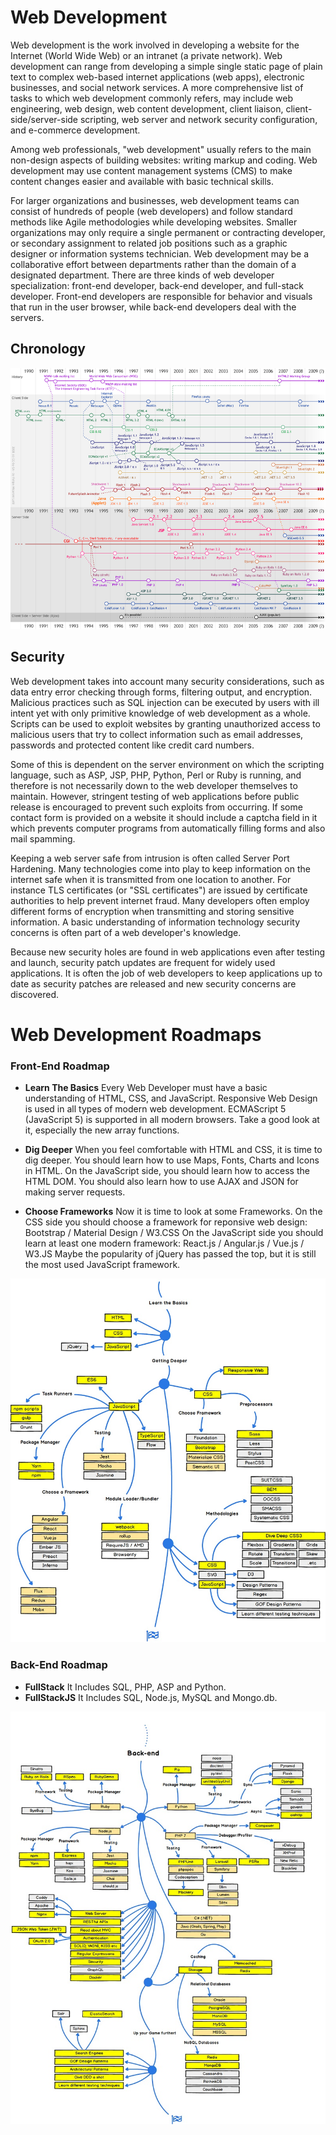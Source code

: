 # Web Development

Web development is the work involved in developing a website for the Internet (World Wide Web) or an intranet (a private network). Web development can range from developing a simple single static page of plain text to complex web-based internet applications (web apps), electronic businesses, and social network services. A more comprehensive list of tasks to which web development commonly refers, may include web engineering, web design, web content development, client liaison, client-side/server-side scripting, web server and network security configuration, and e-commerce development.

Among web professionals, "web development" usually refers to the main non-design aspects of building websites: writing markup and coding. Web development may use content management systems (CMS) to make content changes easier and available with basic technical skills.

For larger organizations and businesses, web development teams can consist of hundreds of people (web developers) and follow standard methods like Agile methodologies while developing websites. Smaller organizations may only require a single permanent or contracting developer, or secondary assignment to related job positions such as a graphic designer or information systems technician. Web development may be a collaborative effort between departments rather than the domain of a designated department. There are three kinds of web developer specialization: front-end developer, back-end developer, and full-stack developer. Front-end developers are responsible for behavior and visuals that run in the user browser, while back-end developers deal with the servers.

## Chronology
![Timeline of Web Development](https://github.com/CormacKrum/Web-Development/blob/master/Webdevelopmenttimeline.png)

## Security

Web development takes into account many security considerations, such as data entry error checking through forms, filtering output, and encryption. Malicious practices such as SQL injection can be executed by users with ill intent yet with only primitive knowledge of web development as a whole. Scripts can be used to exploit websites by granting unauthorized access to malicious users that try to collect information such as email addresses, passwords and protected content like credit card numbers.

Some of this is dependent on the server environment on which the scripting language, such as ASP, JSP, PHP, Python, Perl or Ruby is running, and therefore is not necessarily down to the web developer themselves to maintain. However, stringent testing of web applications before public release is encouraged to prevent such exploits from occurring. If some contact form is provided on a website it should include a captcha field in it which prevents computer programs from automatically filling forms and also mail spamming.

Keeping a web server safe from intrusion is often called Server Port Hardening. Many technologies come into play to keep information on the internet safe when it is transmitted from one location to another. For instance TLS certificates (or "SSL certificates") are issued by certificate authorities to help prevent internet fraud. Many developers often employ different forms of encryption when transmitting and storing sensitive information. A basic understanding of information technology security concerns is often part of a web developer's knowledge.

Because new security holes are found in web applications even after testing and launch, security patch updates are frequent for widely used applications. It is often the job of web developers to keep applications up to date as security patches are released and new security concerns are discovered.


# Web Development Roadmaps

### Front-End Roadmap

* **Learn The Basics**
    Every Web Developer must have a basic understanding of HTML, CSS, and JavaScript.
    Responsive Web Design is used in all types of modern web development.
    ECMAScript 5 (JavaScript 5) is supported in all modern browsers. Take a good look at it, especially the new array functions.
    
* **Dig Deeper**
    When you feel comfortable with HTML and CSS, it is time to dig deeper.
    You should learn how to use Maps, Fonts, Charts and Icons in HTML.
    On the JavaScript side, you should learn how to access the HTML DOM.
    You should also learn how to use AJAX and JSON for making server requests.

* **Choose Frameworks**
    Now it is time to look at some Frameworks.
    On the CSS side you should choose a framework for reponsive web design:
    Bootstrap  /  Material Design  /  W3.CSS
    On the JavaScript side you should learn at least one modern framework:
    React.js  /  Angular.js  /  Vue.js   /  W3.JS
    Maybe the popularity of jQuery has passed the top, but it is still the most used JavaScript framework.
    
 ![Image Front End](https://github.com/CormacKrum/Web-Development/blob/master/img_frontend.jpg)
    
### Back-End Roadmap

* **FullStack**
    It Includes SQL, PHP, ASP and Python.
* **FullStackJS**
    It Includes SQL, Node.js, MySQL and Mongo.db.
    
 ![Image Back End](https://github.com/CormacKrum/Web-Development/blob/master/img_backend.jpg)

